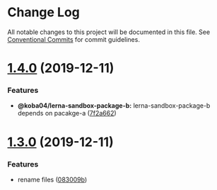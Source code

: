 # Change Log

All notable changes to this project will be documented in this file.
See [Conventional Commits](https://conventionalcommits.org) for commit guidelines.

# [1.4.0](https://github.com/koba04/lerna-sandbox/compare/@koba04/lerna-sandbox-package-a@1.3.0...@koba04/lerna-sandbox-package-a@1.4.0) (2019-12-11)


### Features

* **@koba04/lerna-sandbox-package-b:** lerna-sandbox-package-b depends on pacakge-a ([7f2a662](https://github.com/koba04/lerna-sandbox/commit/7f2a66294e68f817a70aa3a6304fdfb39f2fe968))





# [1.3.0](https://github.com/koba04/lerna-sandbox/compare/@koba04/lerna-sandbox-package-a@1.1.0...@koba04/lerna-sandbox-package-a@1.3.0) (2019-12-11)


### Features

* rename files ([083009b](https://github.com/koba04/lerna-sandbox/commit/083009b1e031b9806f65cd3c90dbcfdd691f4a08))
